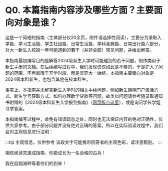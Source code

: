 # Q0. 本篇指南内容涉及哪些方面？主要面向对象是谁？

这是一个简短的指南（主体部分仅20余页，附件请选择性阅读），主要分为录取入学篇、学习生活篇、学生社团篇、日常生活篇、学科竞赛篇、日常出行篇六部分，对大一新生入校第一年可能遇到的若干（并非全部）常见问题，并给出解答。

本指南最初编写目的是解答2024级新生入学时可能碰到的若干问题，制作类似于新生手册的文档。在后续编写过程中，我们发现仅仅如此是不够的，于是扩大了问题的范围，不再局限于开学时段，而是贯穿大一始终。本指南主要面向对象是2024级本科新生，也包含其他在校本科生。

事实上，本指南并未解答新生入学时的相关手续问题，例如新生翱翔门户激活方式、新生学号获取方式、如何办理助学贷款等问题，故类似问题请参考随录取通知书附赠的《2024级本科新生入学报到指南》（[网页版点这里](https://mp.weixin.qq.com/s/uwNtCVTrbGE2gGYypgEwLw)），或是询问学长学姐寻求答案。

本指南编写过程中，难免有错误疏忽之处，同时也无法保证内容的绝对正确性，仅供大家参考。由于部分问题并没有绝对正确的答案，所以在实际阅读过程中，我们会对主观信息进行注明：

:::tip 主观信息，仅供参考
该段文字可能携带回答者的主观色彩，请注意甄别。
:::

相信阅读完速成指南，你能成长为一名合格的瓜兵！

我在启翔湖畔等着你们的到来！

